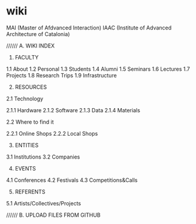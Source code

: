 # wiki

MAI (Master of Afdvanced Interaction)
IAAC (Institute of Advanced Architecture of Catalonia)

////// A. WIKI INDEX

1. FACULTY

1.1 About 
1.2 Personal 
1.3 Students
1.4 Alumni 
1.5 Seminars 
1.6 Lectures 
1.7 Projects 
1.8 Research Trips 
1.9 Infrastructure

2. RESOURCES

2.1 Technology
 
2.1.1 Hardware 
2.1.2 Software 
2.1.3 Data 
2.1.4 Materials

2.2 Where to find it

2.2.1 Online Shops 
2.2.2 Local Shops

3. ENTITIES

3.1 Institutions 
3.2 Companies

4. EVENTS

4.1 Conferences 
4.2 Festivals 
4.3 Competitions&Calls

5. REFERENTS

5.1 Artists/Collectives/Projects



////// B. UPLOAD FILES FROM GITHUB



